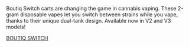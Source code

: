 Boutiq Switch carts are changing the game in cannabis vaping. These 2-gram disposable vapes let you switch between strains while you vape, thanks to their unique dual-tank design. Available now in V2 and V3 models! 

[BOUTIQ SWITCH](http://boutiqswitchcarts.com/)
